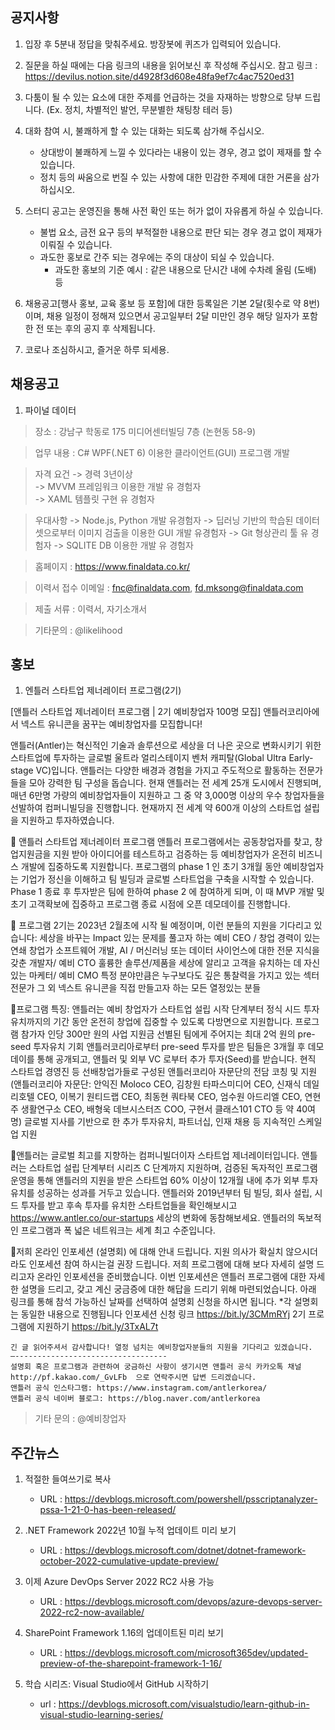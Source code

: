 ## 공지사항
1)  입장 후 5분내 정답을 맞춰주세요. 방장봇에 퀴즈가 입력되어 있습니다.

2) 질문을 하실 때에는 다음 링크의 내용을 읽어보신 후 작성해 주십시오.
   참고 링크 : https://devilus.notion.site/d4928f3d608e48fa9ef7c4ac7520ed31

3) 다툼이 될 수 있는 요소에 대한 주제를 언급하는 것을 자재하는 방향으로 당부 드립니다.
   (Ex. 정치, 차별적인 발언, 무분별한 채팅창 테러 등)

4) 대화 참여 시, 불쾌하게 할 수 있는 대화는 되도록 삼가해 주십시오.
    - 상대방이 불쾌하게 느낄 수 있다라는 내용이 있는 경우, 경고 없이 제재를 할 수 있습니다.
    - 정치 등의 싸움으로 번질 수 있는 사항에 대한 민감한 주제에 대한 거론을 삼가하십시오.

5) 스터디 공고는 운영진을 통해 사전 확인 또는 허가 없이 자유롭게 하실 수 있습니다.
    - 불법 요소, 금전 요구 등의 부적절한 내용으로 판단 되는 경우 경고 없이 제재가 이뤄질 수 있습니다.
    - 과도한 홍보로 간주 되는 경우에는 주의 대상이 되실 수 있습니다.
        * 과도한 홍보의 기준 예시 : 같은 내용으로 단시간 내에 수차례 올림 (도배) 등

6) 채용공고[행사 홍보, 교육 홍보 등 포함]에 대한 등록일은 기본 2달(횟수로 약 8번)이며,
   채용 일정이 정해져 있으면서 공고일부터 2달 미만인 경우 해당 일자가 포함한 전 또는 후의 공지 후 삭제됩니다.

7) 코로나 조심하시고, 즐거운 하루 되세용.


## 채용공고
1) 파이널 데이터
    
  > 장소 : 강남구 학동로 175 미디어센터빌딩 7층 (논현동 58-9)
    
  > 업무 내용 : C# WPF(.NET 6) 이용한 클라이언트(GUI) 프로그램 개발          
        
  > 자격 요건
    -> 경력 3년이상         
    -> MVVM 프레임워크 이용한 개발 유 경험자                    
    -> XAML 템플릿 구현 유 경험자               

  > 우대사항
    -> Node.js, Python 개발 유경험자
    -> 딥러닝 기반의 학습된 데이터셋으로부터 이미지 검출을 이용한 GUI 개발 유경험자
    -> Git 형상관리 툴 유 경험자
    -> SQLITE DB 이용한 개발 유 경험자

  > 홈페이지 :  https://www.finaldata.co.kr/
   
  > 이력서 접수 이메일 :  fnc@finaldata.com, fd.mksong@finaldata.com
   
  > 제출 서류 : 이력서, 자기소개서   
   
  > 기타문의 : @likelihood

## 홍보
1) 엔틀러 스타트업 제너레이터 프로그램(2기)

  [앤틀러 스타트업 제너레이터 프로그램 | 2기 예비창업자 100명 모집]
  앤틀러코리아에서 넥스트 유니콘을 꿈꾸는 예비창업자를 모집합니다!
 
  앤틀러(Antler)는 혁신적인 기술과 솔루션으로 세상을 더 나은 곳으로 변화시키기 위한 스타트업에 투자하는 글로벌 울트라 얼리스테이지 벤처 캐피탈(Global Ultra Early-stage VC)입니다. 앤틀러는 다양한 배경과 경험을 가지고 주도적으로 활동하는 전문가들을 모아 강력한 팀 구성을 돕습니다. 현재 앤틀러는 전 세계 25개 도시에서 진행되며, 매년 6만명 가량의 예비창업자들이 지원하고 그 중 약 3,000명 이상의 우수 창업자들을 선발하여 컴퍼니빌딩을 진행합니다. 현재까지 전 세계 약 600개 이상의 스타트업 설립을 지원하고 투자하였습니다.
 
  🔻 앤틀러 스타트업 제너레이터 프로그램
  앤틀러 프로그램에서는 공동창업자를 찾고, 창업지원금을 지원 받아 아이디어를 테스트하고 검증하는 등 예비창업자가 온전히 비즈니스 개발에 집중하도록 지원합니다. 프로그램의 phase 1 인 초기 3개월 동안 예비창업자는 기업가 정신을 이해하고 팀 빌딩과 글로벌 스타트업을 구축을 시작할 수 있습니다. Phase 1 종료 후 투자받은 팀에 한하여 phase 2 에 참여하게 되며, 이 때 MVP 개발 및 초기 고객확보에 집중하고 프로그램 종료 시점에 오픈 데모데이를 진행합니다.
 
  🔻 프로그램 2기는 2023년 2월초에 시작 될 예정이며, 이런 분들의 지원을 기다리고 있습니다:
    세상을 바꾸는 Impact 있는 문제를 풀고자 하는 예비 CEO / 창업 경력이 있는 연쇄 창업가
    소프트웨어 개발, AI / 머신러닝 또는 데이터 사이언스에 대한 전문 지식을 갖춘 개발자/ 예비 CTO
    훌륭한 솔루션/제품을 세상에 알리고 고객을 유치하는 데 자신있는 마케터/ 예비 CMO
    특정 분야만큼은 누구보다도 깊은 통찰력을 가지고 있는 섹터 전문가
    그 외 넥스트 유니콘을 직접 만들고자 하는 모든 열정있는 분들

  🔻프로그램 특징: 앤틀러는 예비 창업자가 스타트업 설립 시작 단계부터 정식 시드 투자 유치까지의 기간 동안 온전히 창업에 집중할 수 있도록 다방면으로 지원합니다.
    프로그램 참가자 인당 300만 원의 사업 지원금
    선별된 팀에게 주어지는 최대 2억 원의 pre-seed 투자유치 기회
    앤틀러코리아로부터 pre-seed 투자를 받은 팀들은 3개월 후 데모데이를 통해 공개되고, 앤틀러 및 외부 VC 로부터 추가 투자(Seed)를 받습니다.
    현직 스타트업 경영진 등 선배창업가들로 구성된 앤틀러코리아 자문단의 전담 코칭 및 지원
    (앤틀러코리아 자문단: 안익진 Moloco CEO, 김창원 타파스미디어 CEO, 신재식 데일리호텔 CEO, 이복기 원티드랩 CEO, 최동현 쿼타북 CEO, 엄수원 아드리엘 CEO, 연현주 생활연구소 CEO, 배형욱 데브시스터즈 COO, 구현서 클래스101 CTO 등 약 40여명)
    글로벌 지사를 기반으로 한 추가 투자유치, 파트너십, 인재 채용 등 지속적인 스케일업 지원

  🔻앤틀러는 글로벌 최고를 지향하는 컴퍼니빌더이자 스타트업 제너레이터입니다.
    앤틀러는 스타트업 설립 단계부터 시리즈 C 단계까지 지원하며, 검증된 독자적인 프로그램 운영을 통해 앤틀러의 지원을 받은 스타트업 60% 이상이 12개월 내에 추가 외부 투자유치를 성공하는 성과를 거두고 있습니다.
    앤틀러와 2019년부터 팀 빌딩, 회사 설립, 시드 투자를 받고 후속 투자를 유치한 스타트업들을 확인해보시고 https://www.antler.co/our-startups 세상의 변화에 동참해보세요. 앤틀러의 독보적인 프로그램과 폭 넓은 네트워크는 세계 최고 수준입니다.


  🔻저희 온라인 인포세션 (설명회) 에 대해 안내 드립니다. 지원 의사가 확실치 않으시더라도 인포세션 참여 하시는걸 권장 드립니다. 
    저희 프로그램에 대해 보다 자세히 설명 드리고자 온라인 인포세션을 준비했습니다. 이번 인포세션은 앤틀러 프로그램에 대한 자세한 설명을 드리고, 갖고 계신 궁금증에 대한 해답을 드리기 위해 마련되었습니다.
    아래 링크를 통해 참석 가능하신 날짜를 선택하여 설명회 신청을 하시면 됩니다. *각 설명회는 동일한 내용으로 진행됩니다
    인포세션 신청 링크  https://bit.ly/3CMmRYj
    2기 프로그램에 지원하기 https://bit.ly/3TxAL7t
 
    긴 글 읽어주셔서 감사합니다! 열정 넘치는 예비창업자분들의 지원을 기다리고 있겠습니다.
    —----------------------------------
    설명회 혹은 프로그램과 관련하여 궁금하신 사항이 생기시면 앤틀러 공식 카카오톡 채널 http://pf.kakao.com/_GvLFb  으로 연락주시면 답변 드리겠습니다.
    앤틀러 공식 인스타그램: https://www.instagram.com/antlerkorea/ 
    앤틀러 공식 네이버 블로그: https://blog.naver.com/antlerkorea

  > 기타 문의 : @예비창업자

## 주간뉴스
1) 적절한 들여쓰기로 복사
    - URL : https://devblogs.microsoft.com/powershell/psscriptanalyzer-pssa-1-21-0-has-been-released/

2) .NET Framework 2022년 10월 누적 업데이트 미리 보기
    - URL : https://devblogs.microsoft.com/dotnet/dotnet-framework-october-2022-cumulative-update-preview/

3) 이제 Azure DevOps Server 2022 RC2 사용 가능
    - URL : https://devblogs.microsoft.com/devops/azure-devops-server-2022-rc2-now-available/

4) SharePoint Framework 1.16의 업데이트된 미리 보기
    - URL : https://devblogs.microsoft.com/microsoft365dev/updated-preview-of-the-sharepoint-framework-1-16/

5) 학습 시리즈: Visual Studio에서 GitHub 시작하기
    - url : https://devblogs.microsoft.com/visualstudio/learn-github-in-visual-studio-learning-series/

